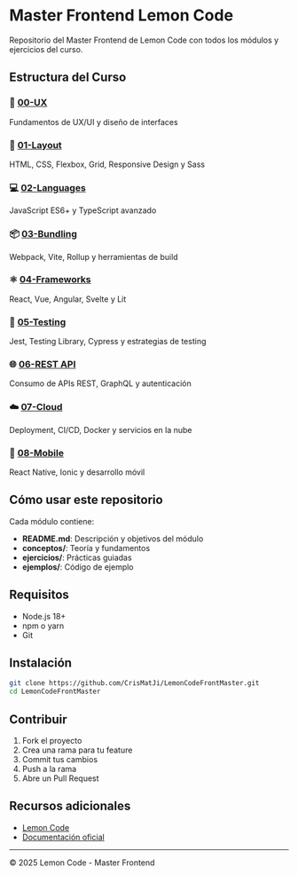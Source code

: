 # Master Frontend Lemon Code

Repositorio del Master Frontend de Lemon Code con todos los módulos y ejercicios del curso.

## Estructura del Curso

### 📐 [00-UX](./00-UX)
Fundamentos de UX/UI y diseño de interfaces

### 🎨 [01-Layout](./01-layout)
HTML, CSS, Flexbox, Grid, Responsive Design y Sass

### 💻 [02-Languages](./02-languages)
JavaScript ES6+ y TypeScript avanzado

### 📦 [03-Bundling](./03-bundling)
Webpack, Vite, Rollup y herramientas de build

### ⚛️ [04-Frameworks](./04-frameworks)
React, Vue, Angular, Svelte y Lit

### 🧪 [05-Testing](./05-testing)
Jest, Testing Library, Cypress y estrategias de testing

### 🌐 [06-REST API](./06-rest-api)
Consumo de APIs REST, GraphQL y autenticación

### ☁️ [07-Cloud](./07-cloud)
Deployment, CI/CD, Docker y servicios en la nube

### 📱 [08-Mobile](./08-mobile)
React Native, Ionic y desarrollo móvil

## Cómo usar este repositorio

Cada módulo contiene:
- **README.md**: Descripción y objetivos del módulo
- **conceptos/**: Teoría y fundamentos
- **ejercicios/**: Prácticas guiadas
- **ejemplos/**: Código de ejemplo

## Requisitos

- Node.js 18+
- npm o yarn
- Git

## Instalación

```bash
git clone https://github.com/CrisMatJi/LemonCodeFrontMaster.git
cd LemonCodeFrontMaster
```

## Contribuir

1. Fork el proyecto
2. Crea una rama para tu feature
3. Commit tus cambios
4. Push a la rama
5. Abre un Pull Request

## Recursos adicionales

- [Lemon Code](https://lemoncode.net)
- [Documentación oficial](https://lemoncode.net/master-frontend)

---

© 2025 Lemon Code - Master Frontend

